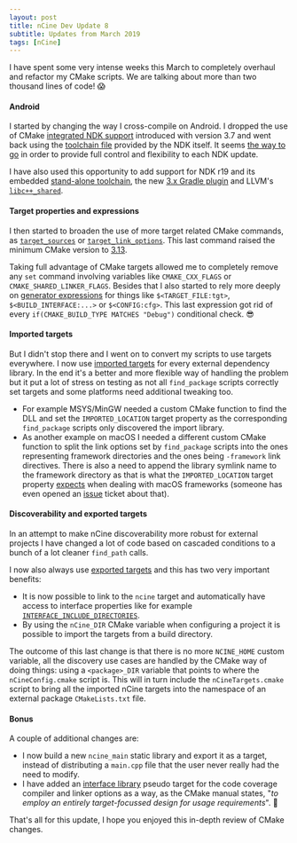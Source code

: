 ```yaml
---
layout: post
title: nCine Dev Update 8
subtitle: Updates from March 2019
tags: [nCine]
---
```


I have spent some very intense weeks this March to completely overhaul and refactor my CMake scripts. We are talking about more than two thousand lines of code! :scream:

#### Android

I started by changing the way I cross-compile on Android. I dropped the use of CMake [integrated NDK support](https://cmake.org/cmake/help/v3.7/manual/cmake-toolchains.7.html#cross-compiling-for-android-with-the-ndk) introduced with version 3.7 and went back using the [toolchain file](https://cmake.org/cmake/help/latest/manual/cmake-toolchains.7.html#cross-compiling) provided by the NDK itself. It seems [the way to go](https://github.com/android-ndk/ndk/issues/463) in order to provide full control and flexibility to each NDK update.

I have also used this opportunity to add support for NDK r19 and its embedded [stand-alone toolchain](https://developer.android.com/ndk/guides/standalone_toolchain), the new [3.x Gradle plugin](https://developer.android.com/studio/releases/gradle-plugin#3-0-0) and LLVM's [`libc++_shared`](https://developer.android.com/ndk/guides/cpp-support#libc).

#### Target properties and expressions

I then started to broaden the use of more target related CMake commands, as [`target_sources`](https://cmake.org/cmake/help/latest/command/target_sources.html) or [`target_link_options`](https://cmake.org/cmake/help/latest/command/target_link_options.html). This last command raised the minimum CMake version to [3.13](https://cmake.org/cmake/help/v3.13/release/3.13.html).

Taking full advantage of CMake targets allowed me to completely remove any `set` command involving variables like `CMAKE_CXX_FLAGS` or `CMAKE_SHARED_LINKER_FLAGS`.
Besides that I also started to rely more deeply on [generator expressions](https://cmake.org/cmake/help/latest/manual/cmake-generator-expressions.7.html) for things like `$<TARGET_FILE:tgt>`, `$<BUILD_INTERFACE:...>` or `$<CONFIG:cfg>`. This last expression got rid of every `if(CMAKE_BUILD_TYPE MATCHES "Debug")` conditional check. :sunglasses:

#### Imported targets

But I didn't stop there and I went on to convert my scripts to use targets everywhere. I now use [imported targets](https://cmake.org/cmake/help/latest/manual/cmake-buildsystem.7.html#imported-targets) for every external dependency library.
In the end it's a better and more flexible way of handling the problem but it put a lot of stress on testing as not all `find_package` scripts correctly set targets and some platforms need additional tweaking too.

- For example MSYS/MinGW needed a custom CMake function to find the DLL and set the `IMPORTED_LOCATION` target property as the corresponding `find_package` scripts only discovered the import library.
- As another example on macOS I needed a different custom CMake function to split the link options set by `find_package` scripts into the ones representing framework directories and the ones being `-framework` link directives.
There is also a need to append the library symlink name to the framework directory as that is what the `IMPORTED_LOCATION` target property [expects](https://cmake.org/cmake/help/v3.14/prop_tgt/IMPORTED_LOCATION.html) when dealing with macOS frameworks (someone has even opened an [issue](https://gitlab.kitware.com/cmake/cmake/issues/18753) ticket about that).

#### Discoverability and exported targets

In an attempt to make nCine discoverability more robust for external projects I have changed a lot of code based on cascaded conditions to a bunch of a lot cleaner `find_path` calls.

I now also always use [exported targets](https://gitlab.kitware.com/cmake/community/wikis/doc/tutorials/Exporting-and-Importing-Targets#exporting-targets) and this has two very important benefits:
- It is now possible to link to the `ncine` target and automatically have access to interface properties like for example [`INTERFACE_INCLUDE_DIRECTORIES`](https://cmake.org/cmake/help/latest/prop_tgt/INTERFACE_INCLUDE_DIRECTORIES.html).
- By using the `nCine_DIR` CMake variable when configuring a project it is possible to import the targets from a build directory.

The outcome of this last change is that there is no more `NCINE_HOME` custom variable, all the discovery use cases are handled by the CMake way of doing things: using a `<package>_DIR` variable that points to where the `nCineConfig.cmake` script is. This will in turn include the `nCineTargets.cmake` script to bring all the imported nCine targets into the namespace of an external package `CMakeLists.txt` file.

#### Bonus

A couple of additional changes are:
- I now build a new `ncine_main` static library and export it as a target, instead of distributing a `main.cpp` file that the user never really had the need to modify.
- I have added an [interface library](https://cmake.org/cmake/help/v3.14/manual/cmake-buildsystem.7.html#interface-libraries) pseudo target for the code coverage compiler and linker options as a way, as the CMake manual states, "_to employ an entirely target-focussed design for usage requirements_". :muscle:

That's all for this update, I hope you enjoyed this in-depth review of CMake changes.
